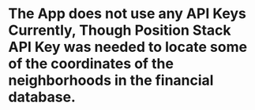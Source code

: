 # The App does not use any API Keys Currently, Though Position Stack API Key was needed to locate some of the coordinates of the neighborhoods in the financial database.
